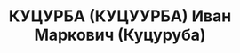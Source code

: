 ---
title: КУЦУРБА (КУЦУУРБА) Иван Маркович (Куцуруба)
description: "Род. в 1879, Полтавская губ., Прилукский уезд, с. Иваница, русский,\
  \ обр.: высшее, б/п. Проживал: Москва, Резервный пр-д, д. 11/13, кв. 3а. Зам. начальника\
  \ отделения движения на ст.Москва Киевская Московско-Киевской ж.д. \n  Арестован\
  \ 19.09.1937. Обв. в вредительстве и участии в правотроцкистской шпионско-диверсионной\
  \ организации. Приговор: ВК ВС СССР, 16.11.1937 – ВМН. Расстрелян 16.11.1937, г.Москва.\
  \ \n  Реабилитирован ВК ВС СССР 20.04.1957"
---